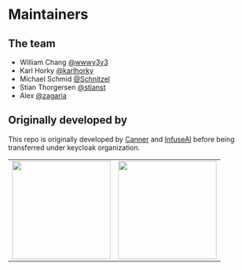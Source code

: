 # Maintainers

## The team

- William Chang [@wwwy3y3](https://github.com/wwwy3y3)
- Karl Horky [@karlhorky](https://github.com/karlhorky)
- Michael Schmid [@Schnitzel](https://github.com/Schnitzel)
- Stian Thorgersen [@stianst](https://github.com/stianst)
- Alex [@zagaria](https://github.com/zagaria)

## Originally developed by

This repo is originally developed by [Canner](https://www.cannercms.com) and [InfuseAI](https://infuseai.io) before being transferred under keycloak organization.

<table>
  <tbody>
    <tr>
      <td align="center" valign="middle">
        <a href="https://www.cannercms.com" target="_blank">
          <img width="200px" src="https://cdn.canner.io/images/logo/logo-word.png">
        </a>
      </td>
      <td align="center" valign="middle">
        <a href="https://infuseai.io" target="_blank">
          <img width="200px" src="https://i.imgur.com/oNdq5Qq.png">
        </a>
      </td>
    </tr>
  </tbody>
</table>
